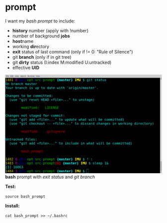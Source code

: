 # prompt
I want my *bash prompt* to include:
 - **history** number (apply with !number)
 - number of background **jobs**
 - **host**name
 - working **dir**ectory
 - **exit** status of last command (only if != 0: "Rule of Silence")
 - git **branch** (only if in git tree)
 - git **dirty** status (I:index M:modified U:untracked)
 - effective **UID**

![Screenshot](screenshot.jpg?raw=true)
**bash** prompt with _exit status_ and _git branch_

**Test:**

```source bash_prompt```

**Install:**

```cat bash_prompt >> ~/.bashrc```
